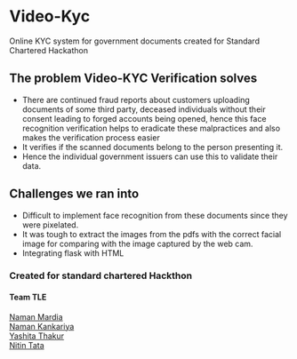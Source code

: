 # Video-Kyc
Online KYC system for government documents created for Standard Chartered Hackathon

## The problem Video-KYC Verification solves
- There are continued fraud reports about customers uploading documents of some third party, deceased individuals without their consent leading to forged accounts being opened, hence this face recognition verification helps to eradicate these malpractices and also makes the verification process easier
- It verifies if the scanned documents belong to the person presenting it.
- Hence the individual government issuers can use this to validate their data.

## Challenges we ran into
- Difficult to implement face recognition from these documents since they were pixelated.
- It was tough to extract the images from the pdfs with the correct facial image for comparing with the image captured by the web cam.
- Integrating flask with HTML

### Created for standard chartered Hackthon

#### Team TLE <br>
[Naman Mardia](https://github.com/naman-1311) <br>
[Naman Kankariya](https://github.com/VNamanKankaria) <br>
[Yashita Thakur](https://github.com/yashitathakur) <br>
[Nitin Tata](https://github.com/NITINTATA) 
